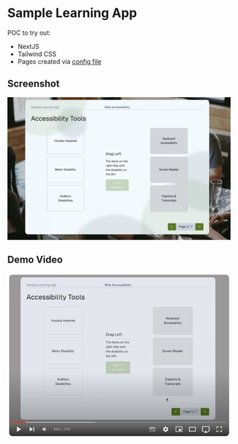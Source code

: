 # Sample Learning App

POC to try out:

- NextJS
- Tailwind CSS
- Pages created via [config file](src/data/data.ts)

## Screenshot

![Screenshot of the app](screenshot.png)

## Demo Video

[![Demo](video-thumbnail.png)](https://youtu.be/fee4dwHJN14)
